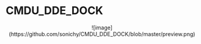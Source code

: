# CMDU_DDE_DOCK
<center>
![image](https://github.com/sonichy/CMDU_DDE_DOCK/blob/master/preview.png)
</center>
